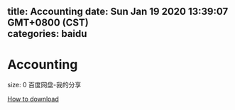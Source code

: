 
title: Accounting
date: Sun Jan 19 2020 13:39:07 GMT+0800 (CST)    
categories: baidu
---

# Accounting
size: 0
 百度网盘-我的分享
 

[How to download](https://bpcam.bemobtrk.com/go/2ceec3aa-1ca2-46d6-b9ff-aaa5c184517c?jno=2874)